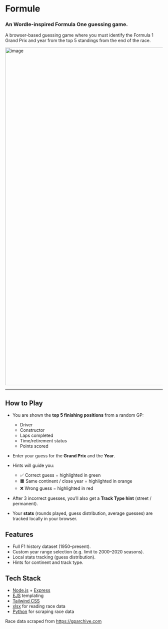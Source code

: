 # Formule

### An Wordle-inspired Formula One guessing game.
A browser-based guessing game where you must identify the Formula 1 Grand Prix and year from the top 5 standings from the end of the race.

<img width="1920" height="1080" alt="image" src="https://github.com/user-attachments/assets/646b2dd9-b9ca-4a96-93ac-71951f67402a" />

---

## How to Play

- You are shown the **top 5 finishing positions** from a random GP:
  - Driver  
  - Constructor  
  - Laps completed  
  - Time/retirement status  
  - Points scored  

- Enter your guess for the **Grand Prix** and the **Year**.
- Hints will guide you:
  - ✅ Correct guess = highlighted in green  
  - 🟧 Same continent / close year = highlighted in orange  
  - ❌ Wrong guess = highlighted in red  
- After 3 incorrect guesses, you’ll also get a **Track Type hint** (street / permanent).
- Your **stats** (rounds played, guess distribution, average guesses) are tracked locally in your browser.

## Features

- Full F1 history dataset (1950–present).  
- Custom year range selection (e.g. limit to 2000–2020 seasons).  
- Local stats tracking (guess distribution).  
- Hints for continent and track type.

## Tech Stack

- [Node.js](https://nodejs.org/) + [Express](https://expressjs.com/)  
- [EJS](https://ejs.co/) templating  
- [Tailwind CSS](https://tailwindcss.com/)  
- [xlsx](https://www.npmjs.com/package/xlsx) for reading race data
- [Python](https://www.python.org/) for scraping race data


Race data scraped from https://gparchive.com
